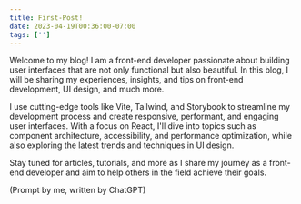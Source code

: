 ```yaml
---
title: First-Post!
date: 2023-04-19T00:36:00-07:00
tags: ['']
---
```


Welcome to my blog! I am a front-end developer passionate about building user interfaces that are not only functional but also beautiful. In this blog, I will be sharing my experiences, insights, and tips on front-end development, UI design, and much more.

I use cutting-edge tools like Vite, Tailwind, and Storybook to streamline my development process and create responsive, performant, and engaging user interfaces. With a focus on React, I'll dive into topics such as component architecture, accessibility, and performance optimization, while also exploring the latest trends and techniques in UI design.

Stay tuned for articles, tutorials, and more as I share my journey as a front-end developer and aim to help others in the field achieve their goals.

(Prompt by me, written by ChatGPT)